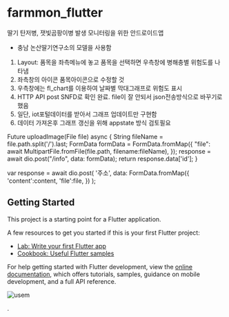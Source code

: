 # farmmon_flutter

딸기 탄저병, 잿빛곰팡이병 발생 모니터링을 위한 안드로이드앱
- 충남 논산딸기연구소의 모델을 사용함

1. Layout: 품목을 좌측메뉴에 놓고 품목을 선택하면 우측창에 병해충별 위험도를 나타냄
2. 좌측창의 아이콘 품목아이콘으로 수정할 것
3. 우측창에는 fl_chart를 이용하여 날짜별 막대그래프로 위험도 표시
4. HTTP API post SNFD로 확인 완료. file이 잘 안되서 json전송방식으로 바꾸기로 했음
5. 일단, iot포털데이터를 받아서 그래프 업데이트만 구현함
7. 데이터 가져온후 그래프 갱신을 위해 appstate 방식 검토필요


Future<String> uploadImage(File file) async { String fileName = file.path.split('/').last; FormData formData = FormData.fromMap({ "file": await MultipartFile.fromFile(file.path, filename:fileName), }); response = await dio.post("/info", data: formData); return response.data['id']; }

var response = await dio.post(
'주소',
data: FormData.fromMap({
'content':content,
'file':file,
})
);

## Getting Started

This project is a starting point for a Flutter application.

A few resources to get you started if this is your first Flutter project:

- [Lab: Write your first Flutter app](https://docs.flutter.dev/get-started/codelab)
- [Cookbook: Useful Flutter samples](https://docs.flutter.dev/cookbook)

For help getting started with Flutter development, view the
[online documentation](https://docs.flutter.dev/), which offers tutorials,
samples, guidance on mobile development, and a full API reference.



![usem](https://github.com/jeffreyshin/farmmon_flutter/assets/6800894/e174988b-7b9e-4fb5-bdba-68bac337ae7f)

             
.                  
                  
                  
                
